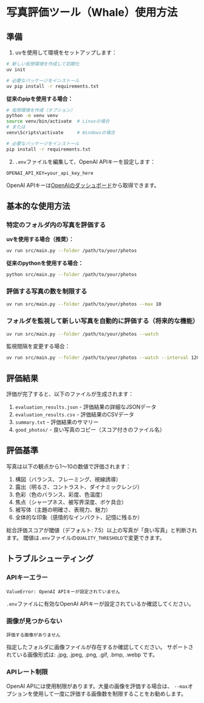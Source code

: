 # 写真評価ツール（Whale）使用方法

## 準備

1. uvを使用して環境をセットアップします：

```bash
# 新しい仮想環境を作成して初期化
uv init

# 必要なパッケージをインストール
uv pip install -r requirements.txt
```

**従来のpipを使用する場合：**
```bash
# 仮想環境を作成（オプション）
python -m venv venv
source venv/bin/activate  # Linuxの場合
# または
venv\Scripts\activate     # Windowsの場合

# 必要なパッケージをインストール
pip install -r requirements.txt
```

2. `.env`ファイルを編集して、OpenAI APIキーを設定します：

```
OPENAI_API_KEY=your_api_key_here
```

OpenAI APIキーは[OpenAIのダッシュボード](https://platform.openai.com/api-keys)から取得できます。

## 基本的な使用方法

### 特定のフォルダ内の写真を評価する

**uvを使用する場合（推奨）：**
```bash
uv run src/main.py --folder /path/to/your/photos
```

**従来のpythonを使用する場合：**
```bash
python src/main.py --folder /path/to/your/photos
```

### 評価する写真の数を制限する

```bash
uv run src/main.py --folder /path/to/your/photos --max 10
```

### フォルダを監視して新しい写真を自動的に評価する（将来的な機能）

```bash
uv run src/main.py --folder /path/to/your/photos --watch
```

監視間隔を変更する場合：

```bash
uv run src/main.py --folder /path/to/your/photos --watch --interval 120
```

## 評価結果

評価が完了すると、以下のファイルが生成されます：

1. `evaluation_results.json` - 評価結果の詳細なJSONデータ
2. `evaluation_results.csv` - 評価結果のCSVデータ
3. `summary.txt` - 評価結果のサマリー
4. `good_photos/` - 良い写真のコピー（スコア付きのファイル名）

## 評価基準

写真は以下の観点から1〜10の数値で評価されます：

1. 構図（バランス、フレーミング、視線誘導）
2. 露出（明るさ、コントラスト、ダイナミックレンジ）
3. 色彩（色のバランス、彩度、色温度）
4. 焦点（シャープネス、被写界深度、ボケ具合）
5. 被写体（主題の明確さ、表現力、魅力）
6. 全体的な印象（感情的なインパクト、記憶に残るか）

総合評価スコアが閾値（デフォルト: 7.5）以上の写真が「良い写真」と判断されます。
閾値は`.env`ファイルの`QUALITY_THRESHOLD`で変更できます。

## トラブルシューティング

### APIキーエラー

```
ValueError: OpenAI APIキーが設定されていません
```

`.env`ファイルに有効なOpenAI APIキーが設定されているか確認してください。

### 画像が見つからない

```
評価する画像がありません
```

指定したフォルダに画像ファイルが存在するか確認してください。
サポートされている画像形式は: .jpg, .jpeg, .png, .gif, .bmp, .webp です。

### APIレート制限

OpenAI APIには使用制限があります。大量の画像を評価する場合は、
`--max`オプションを使用して一度に評価する画像数を制限することをお勧めします。
